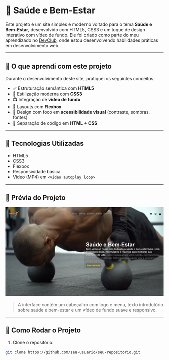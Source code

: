 # 🌿 Saúde e Bem-Estar

Este projeto é um site simples e moderno voltado para o tema **Saúde e Bem-Estar**, desenvolvido com HTML5, CSS3 e um toque de design interativo com vídeo de fundo. Ele foi criado como parte do meu aprendizado no [DevClub](https://devclub.com.br), onde estou desenvolvendo habilidades práticas em desenvolvimento web.

---

## 🧠 O que aprendi com este projeto

Durante o desenvolvimento deste site, pratiquei os seguintes conceitos:

- ✅ Estruturação semântica com **HTML5**
- 🎨 Estilização moderna com **CSS3**
- 📺 Integração de **vídeo de fundo**
- 🧱 Layouts com **Flexbox**
- 🎯 Design com foco em **acessibilidade visual** (contraste, sombras, fontes)
- 🧪 Separação de código em **HTML + CSS**

---

## 🚀 Tecnologias Utilizadas

- HTML5
- CSS3
- Flexbox
- Responsividade básica
- Vídeo (MP4) em `<video autoplay loop>`

---

## 📸 Prévia do Projeto

![preview](./imgs/imagem-interface.png)

> A interface contém um cabeçalho com logo e menu, texto introdutório sobre saúde e bem-estar e um vídeo de fundo suave e responsivo.

---

## 📁 Como Rodar o Projeto

1. Clone o repositório:
```bash
git clone https://github.com/seu-usuario/seu-repositorio.git
